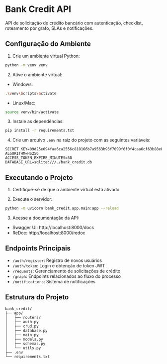 # Bank Credit API

API de solicitação de crédito bancário com autenticação, checklist, roteamento por grafo, SLAs e notificações.

## Configuração do Ambiente

1. Crie um ambiente virtual Python:
```bash
python -m venv venv
```

2. Ative o ambiente virtual:
- Windows:
```bash
.\venv\Scripts\activate
```
- Linux/Mac:
```bash
source venv/bin/activate
```

3. Instale as dependências:
```bash
pip install -r requirements.txt
```

4. Crie um arquivo `.env` na raiz do projeto com as seguintes variáveis:
```env
SECRET_KEY=09d25e094faa6ca2556c818166b7a9563b93f7099f6f0f4caa6cf63b88e8d3e7
ALGORITHM=HS256
ACCESS_TOKEN_EXPIRE_MINUTES=30
DATABASE_URL=sqlite:///./bank_credit.db
```

## Executando o Projeto

1. Certifique-se de que o ambiente virtual está ativado

2. Execute o servidor:
```bash
python -m uvicorn bank_credit.app.main:app --reload
```

3. Acesse a documentação da API:
- Swagger UI: http://localhost:8000/docs
- ReDoc: http://localhost:8000/redoc

## Endpoints Principais

- `/auth/register`: Registro de novos usuários
- `/auth/token`: Login e obtenção de token JWT
- `/requests`: Gerenciamento de solicitações de crédito
- `/graph`: Endpoints relacionados ao fluxo do processo
- `/notifications`: Sistema de notificações

## Estrutura do Projeto

```
bank_credit/
├── app/
│   ├── routers/
│   ├── auth.py
│   ├── crud.py
│   ├── database.py
│   ├── main.py
│   ├── models.py
│   ├── schemas.py
│   └── utils.py
├── .env
└── requirements.txt
```

